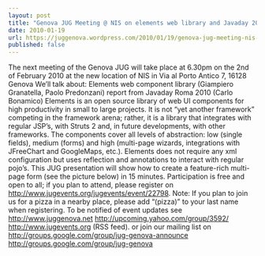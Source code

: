 ```yaml
---
layout: post
title: "Genova JUG Meeting @ NIS on elements web library and Javaday 2010 – 02/02/2010"
date: 2010-01-19
url: https://juggenova.wordpress.com/2010/01/19/genova-jug-meeting-nis-on-elements-web-library-and-javaday-2010-02022010/
published: false 
---
```


The next meeting of the Genova JUG will take place at 6.30pm on the 2nd of February 2010 at the new location of NIS in Via al Porto Antico 7, 16128 Genova We’ll talk about: Elements web component library (Giampiero Granatella, Paolo Predonzani) report from Javaday Roma 2010 (Carlo Bonamico) Elements is an open source library of web UI components for high productivity in small to large projects. It is not “yet another framework” competing in the framework arena; rather, it is a library that integrates with regular JSP’s, with Struts 2 and, in future developments, with other frameworks. The components cover all levels of abstraction: low (single fields), medium (forms) and high (multi-page wizards, integrations with JFreeChart and GoogleMaps, etc.). Elements does not require any xml configuration but uses reflection and annotations to interact with regular pojo’s. This JUG presentation will show how to create a feature-rich multi-page form (see the picture below) in 15 minutes. Participation is free and open to all; if you plan to attend, please register on http://www.jugevents.org/jugevents/event/22798. Note: If you plan to join us for a pizza in a nearby place, please add “(pizza)” to your last name when registering. To be notified of event updates see http://www.juggenova.net http://upcoming.yahoo.com/group/3592/ http://www.jugevents.org (RSS feed). or join our mailing list on http://groups.google.com/group/jug-genova-announce http://groups.google.com/group/jug-genova 